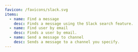 ```yaml
---
favicon: /favicons/slack.svg
items:
  - name: Find a message
    desc: Finds a message using the Slack search feature.
  - name: Find user by email
    desc: Finds a user by email.
  - name: Send a message to channel
    desc: Sends a message to a channel you specify.
---
```


<script setup>
  import CustomListing from '../../components/CustomListing.vue'
</script>

<CustomListing />
